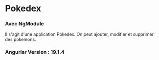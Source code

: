 # Pokedex

### Avec NgModule

Il s'agit d'une application Pokedex. 
On peut ajouter, modifier et supprimer des pokemons.


### Angurlar Version : 19.1.4
